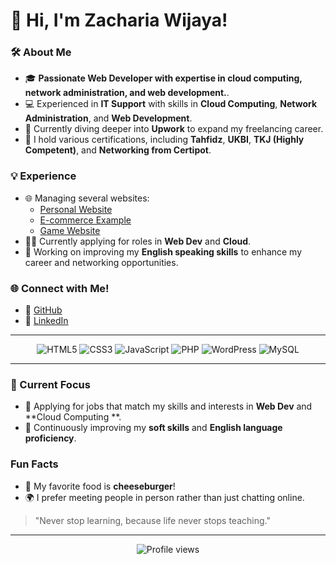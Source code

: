 # 👋 Hi, I'm Zacharia Wijaya!

### 🛠️ About Me

- 🎓 **Passionate Web Developer with expertise in cloud computing, network administration, and web development.**.
- 💻 Experienced in **IT Support** with skills in **Cloud Computing**, **Network Administration**, and **Web Development**.
- 🌱 Currently diving deeper into **Upwork** to expand my freelancing career.
- 📜 I hold various certifications, including **Tahfidz**, **UKBI**, **TKJ (Highly Competent)**, and **Networking from Certipot**.

### 💡 Experience

- 🌐 Managing several websites:
  - [Personal Website](http://zacharia.aboutcen.com)
  - [E-commerce Example](http://centralfreaks.com)
  - [Game Website](http://mygame.centralfreaks.com)
- 🧑‍💼 Currently applying for roles in **Web Dev** and **Cloud**.
- 📝 Working on improving my **English speaking skills** to enhance my career and networking opportunities.

### 🌐 Connect with Me!

- 🔗 [GitHub](https://github.com/kachenchaney/)
- 🔗 [LinkedIn](https://www.linkedin.com/in/zacharia-wijaya-373a51311/)

---

<div align="center">
    <img src="https://img.shields.io/badge/HTML5-E34F26?style=for-the-badge&logo=html5&logoColor=white" alt="HTML5"/>
    <img src="https://img.shields.io/badge/CSS3-1572B6?style=for-the-badge&logo=css3&logoColor=white" alt="CSS3"/>
    <img src="https://img.shields.io/badge/JavaScript-323330?style=for-the-badge&logo=javascript&logoColor=F7DF1E" alt="JavaScript"/>
    <img src="https://img.shields.io/badge/PHP-777BB4?style=for-the-badge&logo=php&logoColor=white" alt="PHP"/>
    <img src="https://img.shields.io/badge/WordPress-21759B?style=for-the-badge&logo=wordpress&logoColor=white" alt="WordPress"/>
    <img src="https://img.shields.io/badge/MySQL-4479A1?style=for-the-badge&logo=mysql&logoColor=white" alt="MySQL"/>
</div>

---

### 🎯 Current Focus

- 🚀 Applying for jobs that match my skills and interests in **Web Dev** and **Cloud Computing **.
- 💬 Continuously improving my **soft skills** and **English language proficiency**.

### Fun Facts

- 🍔 My favorite food is **cheeseburger**!
- 🌍 I prefer meeting people in person rather than just chatting online.

> "Never stop learning, because life never stops teaching."

---

<div align="center">
    <img src="https://komarev.com/ghpvc/?username=kachenchaney&color=blue" alt="Profile views"/>
</div>
